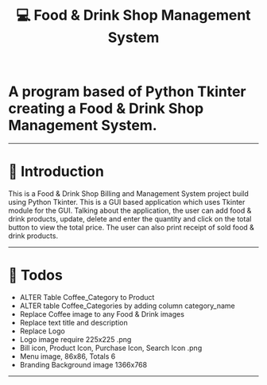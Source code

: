<h1 align='center'> 💻 Food & Drink Shop Management System </h1>
 <br/>
 
# A program based of Python Tkinter creating a Food & Drink Shop Management System.

____
# 🎈 Introduction
This is a Food & Drink Shop Billing and Management System project build using Python Tkinter. This is a GUI based application which  uses Tkinter module for the GUI. Talking about the application, the user can add food & drink products, update, delete and enter the quantity and click on the total button to view the total price. The user can also print receipt of sold food & drink products.


____

# 📝 Todos

- ALTER Table Coffee_Category to Product
- ALTER table Coffee_Categories by adding column category_name 
- Replace Coffee image to any Food & Drink images
- Replace text title and description
- Replace Logo
- Logo image require 225x225 .png
- Bill icon, Product Icon, Purchase Icon, Search Icon .png
- Menu image, 86x86, Totals 6
- Branding Background image 1366x768


____
